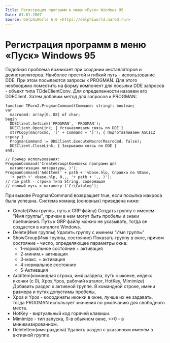 ```yaml
---
Title: Регистрация программ в меню «Пуск» Windows 95
Date: 01.01.2007
Source: DelphiWorld 6.0 <https://delphiworld.narod.ru/>
---
```



Регистрация программ в меню «Пуск» Windows 95
=============================================

Подобная проблема возникает при создании инсталляторов и
деинсталляторов. Наиболее простой и гибкий путь - использование DDE. При
этом посылаются запросы к PROGMAN. Для этого необходимо поместить на
форму компонент для посылки DDE запросов - объект типа TDdeClientConv.
Для определенности назовем его DDEClient. Затем добавим метод для
запросов к PROGMAN:

    function TForm2.ProgmanCommand(Command: string): boolean;
    var
      macrocmd: array[0..88] of char;
    begin
      DDEClient.SetLink('PROGMAN', 'PROGMAN');
      DDEClient.OpenLink; { Устанавливаем связь по DDE }
      strPCopy(macrocmd, '[' + Command + ']'); { Подготавливаем ASCIIZ строку }
      ProgmanCommand := DDEClient.ExecuteMacro(MacroCmd, false);
      DDEClient.CloseLink; { Закрываем связь по DDE }
    end;
     
    // Пример использования:
    ProgmanCommand('CreateGroup(Комплекс программ для
      каталогизации литературы, )');
    ProgmanCommand('AddItem(' + path + 'vbase.hlp, Справка по VBase,
      '+ path +' vbase.hlp, 0,,, '+ path + ',, )');
    // где path - строка типа String, содержащая
    // полный путь к каталогу ('C:\Catalog');

При вызове ProgmanCommand возвращает true, если посылка макроса была
успешна. Система команд (основных) приведена ниже:

* Create(Имя группы, путь к GRP файлу) Создать группу с именем "Имя группы", причем в нем могут быть пробелы и знаки препинания. Путь к GRP файлу можно не указывать, тогда он создастся в каталоге Windows.
* Delete(Имя группы) Удалить группу с именем "Имя группы"
* ShowGroup(Имя группы, состояние) Показать группу в окне, причем состояние - число, определяющее параметры окна:
    + 1-нормальное состояние + активация
    + 2-миним.+ активация
    + 3-макс. + активация
    + 4-нормальное состояние
    + 5-Активация
* AddItem(командная строка, имя раздела, путь к иконке, индекс иконки (с 0), Xpos,Ypos, рабочий каталог, HotKey, Mimimize) Добавить раздел к активной группе. В командной строке, имени размера и путях допустимы пробелы,
* Xpos и Ypos - координаты иконки в окне, лучше их не задавать, тогда PROGMAN использует значения по умолчанию для свободного места.
* HotKey - виртуальный код горячей клавиши.
* Mimimize - тип запуска, 0-в обычном окне, \<\>0 - в минимизированном.
* DeleteItem(имя раздела) Удалить раздел с указанным именем в активной группе

 


